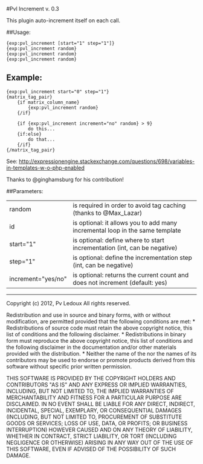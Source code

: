 #Pvl Increment v. 0.3

This plugin auto-increment itself on each call.

##Usage:

	{exp:pvl_increment [start="1" step="1"]}
	{exp:pvl_increment random}
	{exp:pvl_increment random}
	{exp:pvl_increment random}
	
## Example:

	{exp:pvl_increment start="0" step="1"}
	{matrix_tag_pair}
		{if matrix_column_name}
			{exp:pvl_increment random}
		{/if}

		{if {exp:pvl_increment increment="no" random} > 9}
			do this...
		{if:else}
			do that...
		{/if}
	{/matrix_tag_pair}
	
See: http://expressionengine.stackexchange.com/questions/698/variables-in-templates-w-o-php-enabled

Thanks to @ginghamsburg for his contribution!

##Parameters:

<table>
  <tr>
    <td>random</td>
    <td>is required in order to avoid tag caching (thanks to @Max_Lazar)</td>
  </tr>
  <tr>
    <td>id</td>
    <td>is optional: it allows you to add many incremental loop in the same template</td>
  </tr>
  <tr>
    <td>start="1"</td>
    <td>is optional: define where to start incrementation (int, can be negative)</td>
  </tr>
  <tr>
    <td>step="1"</td>
    <td>is optional: define the incrementation step (int, can be negative)</td>
  </tr>
  <tr>
    <td>increment="yes/no"</td>
    <td>is optional: returns the current count and does not increment (default: yes)</td>
  </tr>
</table>


------------------------------------------------------
Copyright (c) 2012, Pv Ledoux
All rights reserved.

Redistribution and use in source and binary forms, with or without
modification, are permitted provided that the following conditions are met:
    * Redistributions of source code must retain the above copyright
      notice, this list of conditions and the following disclaimer.
    * Redistributions in binary form must reproduce the above copyright
      notice, this list of conditions and the following disclaimer in the
      documentation and/or other materials provided with the distribution.
    * Neither the name of the <organization> nor the
      names of its contributors may be used to endorse or promote products
      derived from this software without specific prior written permission.

THIS SOFTWARE IS PROVIDED BY THE COPYRIGHT HOLDERS AND CONTRIBUTORS "AS IS" AND
ANY EXPRESS OR IMPLIED WARRANTIES, INCLUDING, BUT NOT LIMITED TO, THE IMPLIED
WARRANTIES OF MERCHANTABILITY AND FITNESS FOR A PARTICULAR PURPOSE ARE
DISCLAIMED. IN NO EVENT SHALL <COPYRIGHT HOLDER> BE LIABLE FOR ANY
DIRECT, INDIRECT, INCIDENTAL, SPECIAL, EXEMPLARY, OR CONSEQUENTIAL DAMAGES
(INCLUDING, BUT NOT LIMITED TO, PROCUREMENT OF SUBSTITUTE GOODS OR SERVICES;
LOSS OF USE, DATA, OR PROFITS; OR BUSINESS INTERRUPTION) HOWEVER CAUSED AND
ON ANY THEORY OF LIABILITY, WHETHER IN CONTRACT, STRICT LIABILITY, OR TORT
(INCLUDING NEGLIGENCE OR OTHERWISE) ARISING IN ANY WAY OUT OF THE USE OF THIS
SOFTWARE, EVEN IF ADVISED OF THE POSSIBILITY OF SUCH DAMAGE.